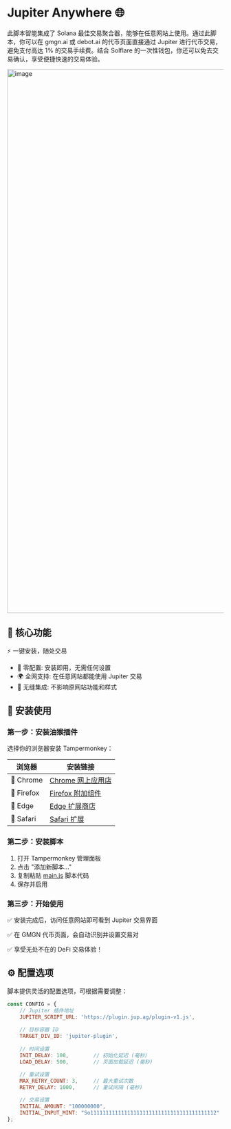 # Jupiter Anywhere 🌐
此脚本智能集成了 Solana 最佳交易聚合器，能够在任意网站上使用。通过此脚本，你可以在 gmgn.ai 或 debot.ai 的代币页面直接通过 Jupiter 进行代币交易，避免支付高达 1% 的交易手续费。结合 Solflare 的一次性钱包，你还可以免去交易确认，享受便捷快速的交易体验。

<img width="630" height="1261" alt="image" src="https://github.com/user-attachments/assets/db24b75e-4ded-40e4-a76b-87b1a99bd5a8" />

## 🎯 核心功能
⚡ 一键安装，随处交易
* 🔧 零配置: 安装即用，无需任何设置
* 🌍 全网支持: 在任意网站都能使用 Jupiter 交易
* 🎨 无缝集成: 不影响原网站功能和样式

## 🚀 安装使用
### 第一步：安装油猴插件
选择你的浏览器安装 Tampermonkey：

|  浏览器   | 安装链接  |
|  ----  | ----  |
| 🔵 Chrome  | [Chrome 网上应用店](https://chromewebstore.google.com/detail/tampermonkey/dhdgffkkebhmkfjojejmpbldmpobfkfo) |
| 🦊 Firefox  | [Firefox 附加组件](https://addons.mozilla.org/zh-CN/firefox/addon/tampermonkey/) |
| 🔷 Edge  | [Edge 扩展商店](https://microsoftedge.microsoft.com/addons/detail/%E7%AF%A1%E6%94%B9%E7%8C%B4/iikmkjmpaadaobahmlepeloendndfphd) |
| 🍎 Safari  | [Safari 扩展](https://apps.apple.com/us/app/tampermonkey-classic/id1482490089?mt=12) |

### 第二步：安装脚本
1. 打开 Tampermonkey 管理面板
2. 点击 "添加新脚本..."
3. 复制粘贴 [main.js](main.js) 脚本代码
4. 保存并启用

### 第三步：开始使用
✅ 安装完成后，访问任意网站即可看到 Jupiter 交易界面

✅ 在 GMGN 代币页面，会自动识别并设置交易对

✅ 享受无处不在的 DeFi 交易体验！

## ⚙️ 配置选项
脚本提供灵活的配置选项，可根据需要调整：
```js
const CONFIG = {
    // Jupiter 插件地址
    JUPITER_SCRIPT_URL: 'https://plugin.jup.ag/plugin-v1.js',
    
    // 目标容器 ID
    TARGET_DIV_ID: 'jupiter-plugin',
    
    // 时间设置
    INIT_DELAY: 100,        // 初始化延迟 (毫秒)
    LOAD_DELAY: 500,        // 页面加载延迟 (毫秒)
    
    // 重试设置
    MAX_RETRY_COUNT: 3,     // 最大重试次数
    RETRY_DELAY: 1000,      // 重试间隔 (毫秒)

    // 交易设置
    INITIAL_AMOUNT: "100000000",                                       // 默认金额
    INITIAL_INPUT_MINT: "So11111111111111111111111111111111111111112"  // 默认输入代币
};
```
